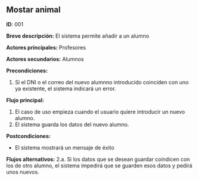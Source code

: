 ## Mostar animal
**ID**: 001

**Breve descripción:** El sistema permite añadir a un alumno


**Actores principales:** Profesores

**Actores secundarios:** Alumnos

**Precondiciones:**
1. Si el DNI o el correo del nuevo alumnno introducido coinciden con uno ya existente, el sistema indicará un error.

**Flujo principal:**
1. El caso de uso empieza cuando el usuario quiere introducir un nuevo alumno.
2. El sistema guarda los datos del nuevo alumno.

**Postcondiciones:**
* El sistema mostrará un mensaje de éxito

**Flujos alternativos:**
  2.a. Si los datos que se desean guardar coindicen con los de otro alumno, el sistema impedirá que se guarden esos datos y pedirá unos nuevos.


